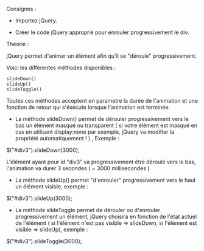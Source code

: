 Consignes :

- Importez jQuery.
  
- Créer le code jQuery approprié pour enrouler progressivement le div.




 Théorie :

 jQuery permet d'animer un élément afin qu'il se "déroule" progressivement.



 Voici les différentes méthodes disponibles :


    slideDown()
    slideUp()
    slideToggle()

Toutes ces méthodes acceptent en parametre la durée de l'animation et une fonction de retour qui s'éxécute lorsque
l'animation est terminée.

- La méthode slideDown() permet de dérouler progressivement vers le bas un élément masqué ou transparent ( si votre élément est masqué
en css en utilisant display:none par exemple, jQuery va modifier la propriété automatiquement ! ) , Exemple :

$("#div3").slideDown(3000);

L'élément ayant pour id "div3" va progressivement être déroulé vers le bas, l'animation va durer 3 secondes ( = 3000 millisecondes )


- La méthode slideUp() permet "d'enrouler" progressivement vers le haut un élément visible, exemple :

$("#div3").slideUp(3000);


- La méthode slideToggle permet de dérouler ou d'enrouler progressivement un élément, jQuery choisira en fonction de l'état actuel
de l'élément ( si l'élément n'est pas visible => slideDown, si l'élément est visible => slideUp), exemple :

$("#div3").slideToggle(3000);


